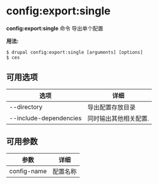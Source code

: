 # config:export:single
**config:export:single** 命令 导出单个配置

**用法:**
```
$ drupal config:export:single [arguments] [options] 
$ ces  
```

## 可用选项
选项 | 详细
-------|-------------
--directory | 导出配置存放目录
--include-dependencies | 同时输出其他相关配置.

## 可用参数
参数 | 详细
---------|-------------
config-name | 配置名称
